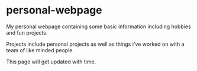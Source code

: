 # personal-webpage
My personal webpage containing some basic information including hobbies and fun projects. 

Projects include personal projects as well as things i've worked on with a team of like minded people.

This page will get updated with time.
